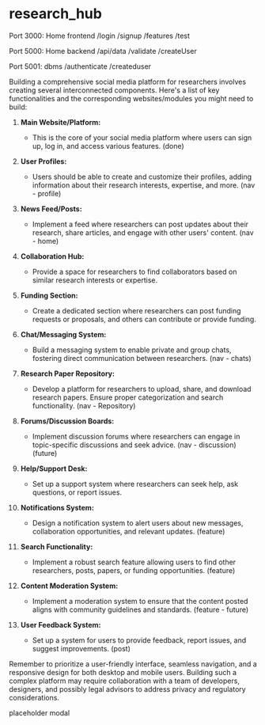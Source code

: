 # research_hub

Port 3000: Home frontend
/login
/signup
/features
/test

Port 5000: Home backend
/api/data
/validate
/createUser

Port 5001: dbms
/authenticate
/createduser







Building a comprehensive social media platform for researchers involves creating several interconnected components. Here's a list of key functionalities and the corresponding websites/modules you might need to build:

1. **Main Website/Platform:**
   - This is the core of your social media platform where users can sign up, log in, and access various features.
   (done)

2. **User Profiles:**
   - Users should be able to create and customize their profiles, adding information about their research interests, expertise, and more.
   (nav - profile)

3. **News Feed/Posts:**
   - Implement a feed where researchers can post updates about their research, share articles, and engage with other users' content.
   (nav - home)

4. **Collaboration Hub:**
   - Provide a space for researchers to find collaborators based on similar research interests or expertise.

5. **Funding Section:**
   - Create a dedicated section where researchers can post funding requests or proposals, and others can contribute or provide funding.

6. **Chat/Messaging System:**
   - Build a messaging system to enable private and group chats, fostering direct communication between researchers.
   (nav - chats)

7. **Research Paper Repository:**
   - Develop a platform for researchers to upload, share, and download research papers. Ensure proper categorization and search functionality.
   (nav - Repository)

8. **Forums/Discussion Boards:**
   - Implement discussion forums where researchers can engage in topic-specific discussions and seek advice.
   (nav - discussion) (future)

9. **Help/Support Desk:**
   - Set up a support system where researchers can seek help, ask questions, or report issues.

10. **Notifications System:**
    - Design a notification system to alert users about new messages, collaboration opportunities, and relevant updates.
    (feature)

11. **Search Functionality:**
    - Implement a robust search feature allowing users to find other researchers, posts, papers, or funding opportunities.
    (feature)

12. **Content Moderation System:**
    - Implement a moderation system to ensure that the content posted aligns with community guidelines and standards.
    (feature - future)

13. **User Feedback System:**
    - Set up a system for users to provide feedback, report issues, and suggest improvements.
    (post)

Remember to prioritize a user-friendly interface, seamless navigation, and a responsive design for both desktop and mobile users. Building such a complex platform may require collaboration with a team of developers, designers, and possibly legal advisors to address privacy and regulatory considerations.




placeholder
modal

